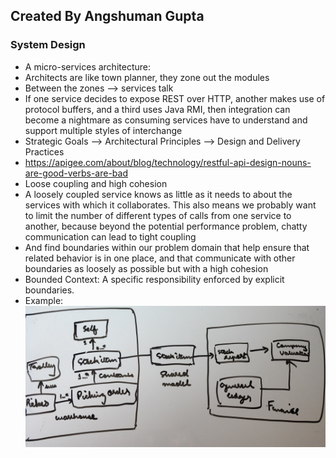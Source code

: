 ## Created By Angshuman Gupta

### System Design

- A micro-services architecture:
- Architects are like town planner, they zone out the modules
- Between the zones --> services talk
- If one service decides to expose REST over HTTP, another makes use of protocol buffers, and a third uses Java RMI, then integration can become a nightmare as consuming services have to understand and support multiple styles of interchange
- Strategic Goals --> Architectural Principles --> Design and Delivery Practices
-  https://apigee.com/about/blog/technology/restful-api-design-nouns-are-good-verbs-are-bad
- Loose coupling and high cohesion
- A loosely coupled service knows as little as it needs to about the services with which it collaborates. This also means we probably want to limit the number of different types of calls from one service to another, because beyond the potential performance problem, chatty communication can lead to tight coupling
- And find boundaries within our problem domain that help ensure that related behavior is in one place, and that communicate with other boundaries as loosely as possible but with a high cohesion
- Bounded Context: A specific responsibility enforced by explicit boundaries.
- Example:
![alt text](https://raw.githubusercontent.com/angshu-min-js/InterviewPreparation/master/images/image01.jpg)
